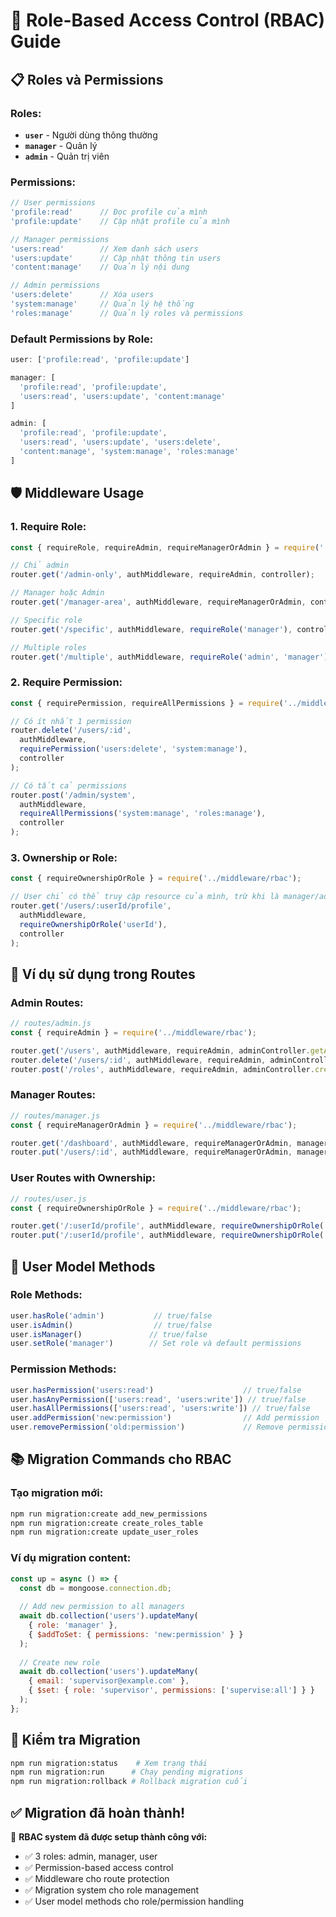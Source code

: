 # 🔐 Role-Based Access Control (RBAC) Guide

## 📋 Roles và Permissions

### **Roles:**
- **`user`** - Người dùng thông thường
- **`manager`** - Quản lý 
- **`admin`** - Quản trị viên

### **Permissions:**
```javascript
// User permissions
'profile:read'      // Đọc profile của mình
'profile:update'    // Cập nhật profile của mình

// Manager permissions  
'users:read'        // Xem danh sách users
'users:update'      // Cập nhật thông tin users
'content:manage'    // Quản lý nội dung

// Admin permissions
'users:delete'      // Xóa users
'system:manage'     // Quản lý hệ thống
'roles:manage'      // Quản lý roles và permissions
```

### **Default Permissions by Role:**
```javascript
user: ['profile:read', 'profile:update']

manager: [
  'profile:read', 'profile:update',
  'users:read', 'users:update', 'content:manage'
]

admin: [
  'profile:read', 'profile:update',
  'users:read', 'users:update', 'users:delete',
  'content:manage', 'system:manage', 'roles:manage'
]
```

## 🛡️ Middleware Usage

### **1. Require Role:**
```javascript
const { requireRole, requireAdmin, requireManagerOrAdmin } = require('../middleware/rbac');

// Chỉ admin
router.get('/admin-only', authMiddleware, requireAdmin, controller);

// Manager hoặc Admin
router.get('/manager-area', authMiddleware, requireManagerOrAdmin, controller);

// Specific role
router.get('/specific', authMiddleware, requireRole('manager'), controller);

// Multiple roles
router.get('/multiple', authMiddleware, requireRole('admin', 'manager'), controller);
```

### **2. Require Permission:**
```javascript
const { requirePermission, requireAllPermissions } = require('../middleware/rbac');

// Có ít nhất 1 permission
router.delete('/users/:id', 
  authMiddleware, 
  requirePermission('users:delete', 'system:manage'), 
  controller
);

// Có tất cả permissions
router.post('/admin/system', 
  authMiddleware, 
  requireAllPermissions('system:manage', 'roles:manage'), 
  controller
);
```

### **3. Ownership or Role:**
```javascript
const { requireOwnershipOrRole } = require('../middleware/rbac');

// User chỉ có thể truy cập resource của mình, trừ khi là manager/admin
router.get('/users/:userId/profile', 
  authMiddleware, 
  requireOwnershipOrRole('userId'), 
  controller
);
```

## 🎯 Ví dụ sử dụng trong Routes

### **Admin Routes:**
```javascript
// routes/admin.js
const { requireAdmin } = require('../middleware/rbac');

router.get('/users', authMiddleware, requireAdmin, adminController.getAllUsers);
router.delete('/users/:id', authMiddleware, requireAdmin, adminController.deleteUser);
router.post('/roles', authMiddleware, requireAdmin, adminController.createRole);
```

### **Manager Routes:**
```javascript
// routes/manager.js
const { requireManagerOrAdmin } = require('../middleware/rbac');

router.get('/dashboard', authMiddleware, requireManagerOrAdmin, managerController.getDashboard);
router.put('/users/:id', authMiddleware, requireManagerOrAdmin, managerController.updateUser);
```

### **User Routes with Ownership:**
```javascript
// routes/user.js
const { requireOwnershipOrRole } = require('../middleware/rbac');

router.get('/:userId/profile', authMiddleware, requireOwnershipOrRole('userId'), userController.getProfile);
router.put('/:userId/profile', authMiddleware, requireOwnershipOrRole('userId'), userController.updateProfile);
```

## 🔧 User Model Methods

### **Role Methods:**
```javascript
user.hasRole('admin')           // true/false
user.isAdmin()                  // true/false
user.isManager()               // true/false
user.setRole('manager')        // Set role và default permissions
```

### **Permission Methods:**
```javascript
user.hasPermission('users:read')                    // true/false
user.hasAnyPermission(['users:read', 'users:write']) // true/false
user.hasAllPermissions(['users:read', 'users:write']) // true/false
user.addPermission('new:permission')                // Add permission
user.removePermission('old:permission')             // Remove permission
```

## 📚 Migration Commands cho RBAC

### **Tạo migration mới:**
```bash
npm run migration:create add_new_permissions
npm run migration:create create_roles_table
npm run migration:create update_user_roles
```

### **Ví dụ migration content:**
```javascript
const up = async () => {
  const db = mongoose.connection.db;
  
  // Add new permission to all managers
  await db.collection('users').updateMany(
    { role: 'manager' },
    { $addToSet: { permissions: 'new:permission' } }
  );
  
  // Create new role
  await db.collection('users').updateMany(
    { email: 'supervisor@example.com' },
    { $set: { role: 'supervisor', permissions: ['supervise:all'] } }
  );
};
```

## 🚀 Kiểm tra Migration

```bash
npm run migration:status    # Xem trạng thái
npm run migration:run      # Chạy pending migrations
npm run migration:rollback # Rollback migration cuối
```

## ✅ Migration đã hoàn thành!

🎉 **RBAC system đã được setup thành công với:**
- ✅ 3 roles: admin, manager, user
- ✅ Permission-based access control
- ✅ Middleware cho route protection
- ✅ Migration system cho role management
- ✅ User model methods cho role/permission handling